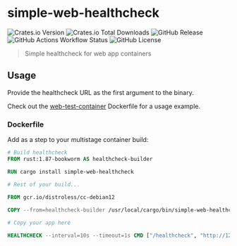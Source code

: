 # simple-web-healthcheck

![Crates.io Version](https://img.shields.io/crates/v/simple-web-healthcheck?style=for-the-badge)
![Crates.io Total Downloads](https://img.shields.io/crates/d/simple-web-healthcheck?style=for-the-badge)
![GitHub Release](https://img.shields.io/github/v/release/data5tream/simple-web-healthcheck-rs?label=GitHub&style=for-the-badge)
![GitHub Actions Workflow Status](https://img.shields.io/github/actions/workflow/status/data5tream/simple-web-healthcheck-rs/lint.yml?label=clippy&style=for-the-badge)
![GitHub License](https://img.shields.io/github/license/data5tream/simple-web-healthcheck-rs?style=for-the-badge&color=blue)

> Simple healthcheck for web app containers

## Usage

Provide the healthcheck URL as the first argument to the binary.

Check out the [web-test-container](https://github.com/Data5tream/web-test-container) Dockerfile for a usage example.

### Dockerfile

Add as a step to your multistage container build:

```dockerfile
# Build healthcheck
FROM rust:1.87-bookworm AS healthcheck-builder

RUN cargo install simple-web-healthcheck

# Rest of your build...
    
FROM gcr.io/distroless/cc-debian12

COPY --from=healthcheck-builder /usr/local/cargo/bin/simple-web-healthcheck /healthcheck

# Copy your app here

HEALTHCHECK --interval=10s --timeout=1s CMD ["/healthcheck", "http://127.0.0.1:8080"]
```
